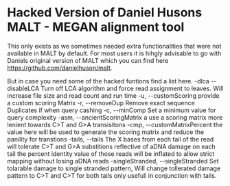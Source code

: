 # Hacked Version of Daniel Husons MALT - MEGAN alignment tool

This only exists as we sometimes needed extra functionalities that were not available in MALT by default. For most users it is hihgly advisable to go with Daniels original version of MALT which you can find here https://github.com/danielhuson/malt.

But in case you need some of the hacked funtions find a list here.
-dlca --disableLCA Turn off LCA algorithm and force read assignment to leaves. Will increase file size and read count and run time
-u, --customScoring provide a custom scoring Matrix
-r, --removeDup Remove exact sequence Duplicates if when query cashing
-c, --minComp Set a minimum value for query complexity
-asm, --ancientScoringMatrix a use a scoring matrix more lenient towards C>T and G>A transisitons
-cmp, --customMatrixPercent the value here will be used to generate the scoring matrix and reduce the panility for transtions
-tails, --tails  The X bases from each tail of the read will tolerate C>T and G>A substitions reflective of aDNA damage on each tail 
                the percent identity value of those reads will be inflated to allow strict mapping without losing aDNA reads
-singleStranded, --singleStranded Set tolarable damage to single stranded pattern, Will change tollerated damage pattern to C>T and C>T for both tails only usefull in conjunction with tails.
